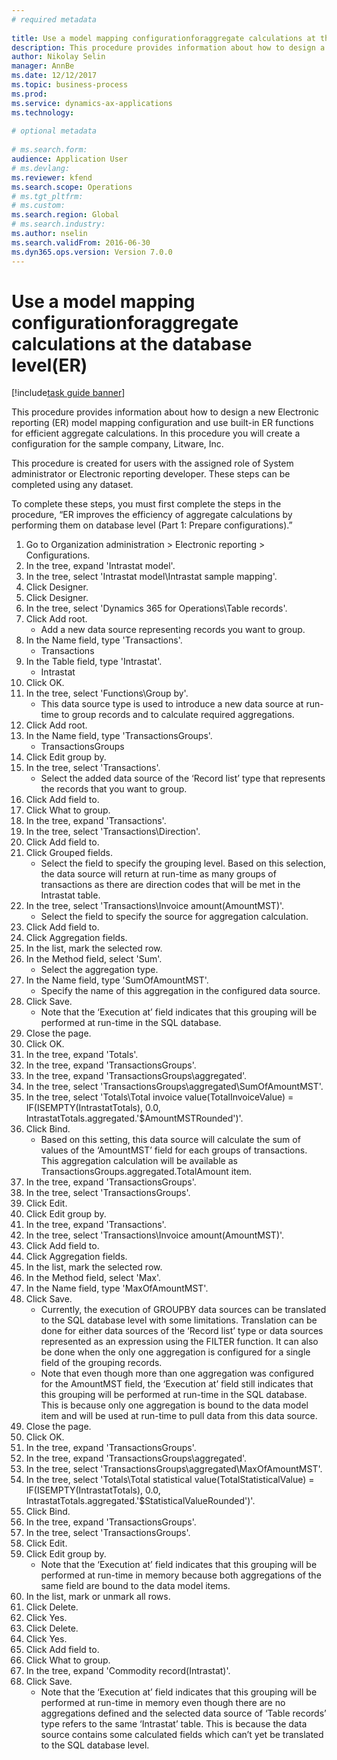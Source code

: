 ```yaml
--- 
# required metadata 
 
title: Use a model mapping configurationforaggregate calculations at the database level(ER) 
description: This procedure provides information about how to design a new Electronic reporting (ER) model mapping configuration and use built-in ER functions for efficient aggregate calculations. 
author: Nikolay Selin
manager: AnnBe 
ms.date: 12/12/2017
ms.topic: business-process 
ms.prod:  
ms.service: dynamics-ax-applications 
ms.technology:  
 
# optional metadata 
 
# ms.search.form:   
audience: Application User 
# ms.devlang:  
ms.reviewer: kfend
ms.search.scope: Operations 
# ms.tgt_pltfrm:  
# ms.custom:  
ms.search.region: Global
# ms.search.industry: 
ms.author: nselin
ms.search.validFrom: 2016-06-30 
ms.dyn365.ops.version: Version 7.0.0 
---
```

# Use a model mapping configurationforaggregate calculations at the database level(ER) 

[!include[task guide banner](../../includes/task-guide-banner.md)]

This procedure provides information about how to design a new Electronic reporting (ER) model mapping configuration and use built-in ER functions for efficient aggregate calculations. In this procedure you will create a configuration for the sample company, Litware, Inc. 
This procedure is created for users with the assigned role of System administrator or Electronic reporting developer. These steps can be completed using any dataset.
 To complete these steps, you must first complete the steps in the procedure, “ER improves the efficiency of aggregate calculations by performing them on database level (Part 1: Prepare configurations).”

1. Go to Organization administration > Electronic reporting > Configurations.
2. In the tree, expand 'Intrastat model'.
3. In the tree, select 'Intrastat model\Intrastat sample mapping'.
4. Click Designer.
5. Click Designer.
6. In the tree, select 'Dynamics 365 for Operations\Table records'.
7. Click Add root.
    * Add a new data source representing records you want to group.  
8. In the Name field, type 'Transactions'.
    * Transactions  
9. In the Table field, type 'Intrastat'.
    * Intrastat  
10. Click OK.
11. In the tree, select 'Functions\Group by'.
    * This data source type is used to introduce a new data source at run-time to group records and to calculate required aggregations.  
12. Click Add root.
13. In the Name field, type 'TransactionsGroups'.
    * TransactionsGroups  
14. Click Edit group by.
15. In the tree, select 'Transactions'.
    * Select the added data source of the ‘Record list’ type that represents the records that you want to group.  
16. Click Add field to.
17. Click What to group.
18. In the tree, expand 'Transactions'.
19. In the tree, select 'Transactions\Direction'.
20. Click Add field to.
21. Click Grouped fields.
    * Select the field to specify the grouping level. Based on this selection, the data source will return at run-time as many groups of transactions as there are direction codes that will be met in the Intrastat table.  
22. In the tree, select 'Transactions\Invoice amount(AmountMST)'.
    * Select the field to specify the source for aggregation calculation.  
23. Click Add field to.
24. Click Aggregation fields.
25. In the list, mark the selected row.
26. In the Method field, select 'Sum'.
    * Select the aggregation type.  
27. In the Name field, type 'SumOfAmountMST'.
    * Specify the name of this aggregation in the configured data source.  
28. Click Save.
    * Note that the ‘Execution at’ field indicates that this grouping will be performed at run-time in the SQL database.  
29. Close the page.
30. Click OK.
31. In the tree, expand 'Totals'.
32. In the tree, expand 'TransactionsGroups'.
33. In the tree, expand 'TransactionsGroups\aggregated'.
34. In the tree, select 'TransactionsGroups\aggregated\SumOfAmountMST'.
35. In the tree, select 'Totals\Total invoice value(TotalInvoiceValue) = IF(ISEMPTY(IntrastatTotals), 0.0, IntrastatTotals.aggregated.'$AmountMSTRounded')'.
36. Click Bind.
    * Based on this setting, this data source will calculate the sum of values of the ‘AmountMST’ field for each groups of transactions. This aggregation calculation will be available as TransactionsGroups.aggregated.TotalAmount item.  
37. In the tree, expand 'TransactionsGroups'.
38. In the tree, select 'TransactionsGroups'.
39. Click Edit.
40. Click Edit group by.
41. In the tree, expand 'Transactions'.
42. In the tree, select 'Transactions\Invoice amount(AmountMST)'.
43. Click Add field to.
44. Click Aggregation fields.
45. In the list, mark the selected row.
46. In the Method field, select 'Max'.
47. In the Name field, type 'MaxOfAmountMST'.
48. Click Save.
    * Currently, the execution of GROUPBY data sources can be translated to the SQL database level with some limitations. Translation can be done for either data sources of the ‘Record list’ type or data sources represented as an expression using the FILTER function. It can also be done when the only one aggregation is configured for a single field of the grouping records.  
    * Note that even though more than one aggregation was configured for the AmountMST field, the ‘Execution at’ field still indicates that this grouping will be performed at run-time in the SQL database. This is because only one aggregation is bound to the data model item and will be used at run-time to pull data from this data source.  
49. Close the page.
50. Click OK.
51. In the tree, expand 'TransactionsGroups'.
52. In the tree, expand 'TransactionsGroups\aggregated'.
53. In the tree, select 'TransactionsGroups\aggregated\MaxOfAmountMST'.
54. In the tree, select 'Totals\Total statistical value(TotalStatisticalValue) = IF(ISEMPTY(IntrastatTotals), 0.0, IntrastatTotals.aggregated.'$StatisticalValueRounded')'.
55. Click Bind.
56. In the tree, expand 'TransactionsGroups'.
57. In the tree, select 'TransactionsGroups'.
58. Click Edit.
59. Click Edit group by.
    * Note that the ‘Execution at’ field indicates that this grouping will be performed at run-time in memory because both aggregations of the same field are bound to the data model items.   
60. In the list, mark or unmark all rows.
61. Click Delete.
62. Click Yes.
63. Click Delete.
64. Click Yes.
65. Click Add field to.
66. Click What to group.
67. In the tree, expand 'Commodity record(Intrastat)'.
68. Click Save.
    * Note that the ‘Execution at’ field indicates that this grouping will be performed at run-time in memory even though there are no aggregations defined and the selected data source of ‘Table records’ type refers to the same ‘Intrastat’ table. This is because the data source contains some calculated fields which can’t yet be translated to the SQL database level.  

